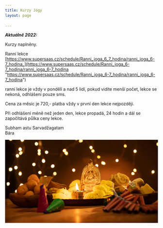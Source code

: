 ```yaml
---
title: Kurzy Jógy
layout: page

---
```

**_Aktuálně 2022:_**

Kurzy naplněny.

Ranní lekce [https://www.supersaas.cz/schedule/Ranni_joga_6_7_hodina/ranni_joga_6-7_hodina_](https://www.supersaas.cz/schedule/Ranni_joga_6-7_hodina/ranni_joga_6-7_hodina  "https://www.supersaas.cz/schedule/Ranni_joga_6-7_hodina/ranni_joga_6-7_hodina")

ranní lekce je vždy v pondělí a nad 5 lidí, pokud vidíte menší počet, lekce se nekoná, odhlášení pouze sms.

Cena za měsíc je 720,- platba vždy v první den lekce nejpozději.

Při odhlášení méně než jeden den, lekce propadá, 24 hodin a dál se započítává půlka ceny lekce.

Subham astu Sarvadžagatam  
Bára

![](/uploads/diwaliposterimage-1.webp)
